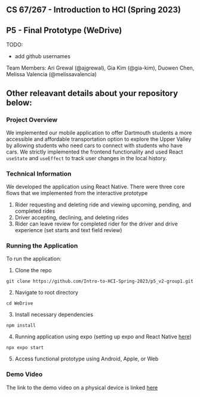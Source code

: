 ## CS 67/267 - Introduction to HCI (Spring 2023)

## P5 - Final Prototype (WeDrive)

TODO:

- add github usernames

Team Members: Ari Grewal (@ajgrewal), Gia Kim (@gia-kim), Duowen Chen, Melissa Valencia (@melissavalencia)

## Other releavant details about your repository below:

### Project Overview

We implemented our mobile application to offer Dartmouth students a more accessible and affordable transportation option to explore the Upper Valley by allowing students who need cars to connect with students who have cars. We strictly implemented the frontend functionality and used React `useState` and `useEffect` to track user changes in the local history.

### Technical Information

We developed the application using React Native. There were three core flows that we implemented from the interactive prototype

1. Rider requesting and deleting ride and viewing upcoming, pending, and completed rides
2. Driver accepting, declining, and deleting rides
3. Rider can leave review for completed rider for the driver and drive experience (set starts and text field review)

### Running the Application

To run the application:

1. Clone the repo

```
git clone https://github.com/Intro-to-HCI-Spring-2023/p5_v2-group1.git
```

2. Navigate to root directory

```
cd WeDrive
```

3. Install necessary dependencies

```
npm install
```

4. Running application using expo (setting up expo and React Native [here](https://reactnative.dev/docs/environment-setup))

```
npx expo start
```

5. Access functional prototype using Android, Apple, or Web

### Demo Video

The link to the demo video on a physical device is linked [here](https://youtu.be/YhsfCruvyMA)
